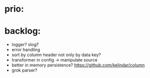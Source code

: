 # prio:

# backlog:

- logger? slog?
- error handling
- sort by column header not only by data key?
- transformer in config -> manipulate source
- better in memory persistence? https://github.com/kelindar/column
- grok parser?
